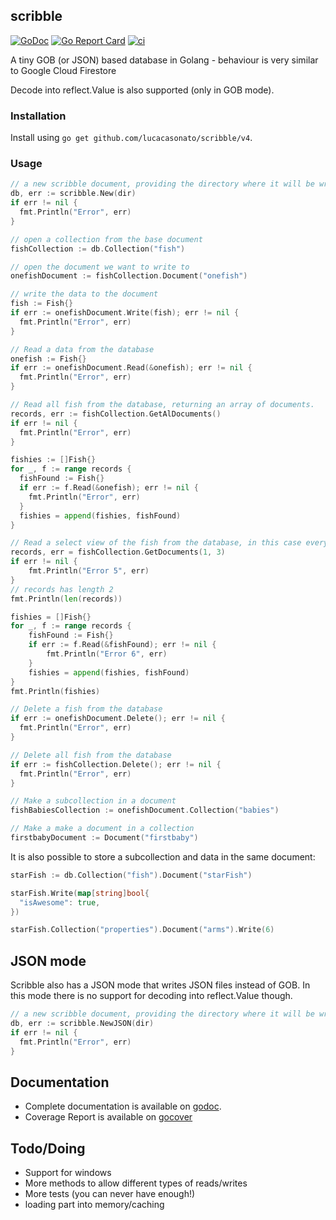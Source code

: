 ## scribble

[![GoDoc](https://godoc.org/github.com/lucacasonato/scribble/v4?status.svg)](http://godoc.org/github.com/lucacasonato/scribble/v4) [![Go Report Card](https://goreportcard.com/badge/github.com/lucacasonato/scribble/v4)](https://goreportcard.com/report/github.com/lucacasonato/scribble/v4) [![ci](https://github.com/lucacasonato/scribble/workflows/ci/badge.svg)](https://github.com/lucacasonato/scribble/actions)

A tiny GOB (or JSON) based database in Golang - behaviour is very similar to Google Cloud Firestore

Decode into reflect.Value is also supported (only in GOB mode).

### Installation

Install using `go get github.com/lucacasonato/scribble/v4`.

### Usage

```go
// a new scribble document, providing the directory where it will be writing to
db, err := scribble.New(dir)
if err != nil {
  fmt.Println("Error", err)
}

// open a collection from the base document
fishCollection := db.Collection("fish")

// open the document we want to write to
onefishDocument := fishCollection.Document("onefish")

// write the data to the document
fish := Fish{}
if err := onefishDocument.Write(fish); err != nil {
  fmt.Println("Error", err)
}

// Read a data from the database
onefish := Fish{}
if err := onefishDocument.Read(&onefish); err != nil {
  fmt.Println("Error", err)
}

// Read all fish from the database, returning an array of documents.
records, err := fishCollection.GetAlDocuments()
if err != nil {
  fmt.Println("Error", err)
}

fishies := []Fish{}
for _, f := range records {
  fishFound := Fish{}
  if err := f.Read(&onefish); err != nil {
    fmt.Println("Error", err)
  }
  fishies = append(fishies, fishFound)
}

// Read a select view of the fish from the database, in this case everything from index 1 to 3
records, err = fishCollection.GetDocuments(1, 3)
if err != nil {
	fmt.Println("Error 5", err)
}
// records has length 2
fmt.Println(len(records))

fishies = []Fish{}
for _, f := range records {
	fishFound := Fish{}
	if err := f.Read(&fishFound); err != nil {
		fmt.Println("Error 6", err)
	}
	fishies = append(fishies, fishFound)
}
fmt.Println(fishies)

// Delete a fish from the database
if err := onefishDocument.Delete(); err != nil {
  fmt.Println("Error", err)
}

// Delete all fish from the database
if err := fishCollection.Delete(); err != nil {
  fmt.Println("Error", err)
}

// Make a subcollection in a document
fishBabiesCollection := onefishDocument.Collection("babies")

// Make a make a document in a collection
firstbabyDocument := Document("firstbaby")

```

It is also possible to store a subcollection and data in the same document:

```go
starFish := db.Collection("fish").Document("starFish")

starFish.Write(map[string]bool{
  "isAwesome": true,
})

starFish.Collection("properties").Document("arms").Write(6)
```

## JSON mode

Scribble also has a JSON mode that writes JSON files instead of GOB. In this mode there is no support for decoding into reflect.Value though.

```go
// a new scribble document, providing the directory where it will be writing to
db, err := scribble.NewJSON(dir)
if err != nil {
  fmt.Println("Error", err)
}
```

## Documentation

- Complete documentation is available on [godoc](http://godoc.org/github.com/lucacasonato/scribble/v4).
- Coverage Report is available on [gocover](https://gocover.io/github.com/lucacasonato/scribble/v4)

## Todo/Doing

- Support for windows
- More methods to allow different types of reads/writes
- More tests (you can never have enough!)
- loading part into memory/caching
